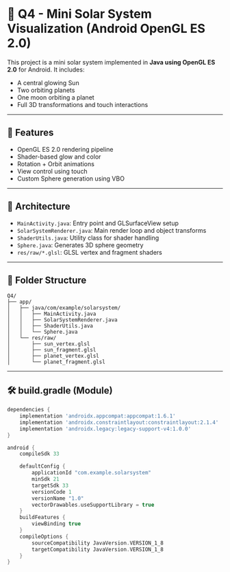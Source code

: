 # 🌌 Q4 - Mini Solar System Visualization (Android OpenGL ES 2.0)

This project is a mini solar system implemented in **Java using OpenGL ES 2.0** for Android. It includes:
- A central glowing Sun
- Two orbiting planets
- One moon orbiting a planet
- Full 3D transformations and touch interactions

---

## 🚀 Features
- OpenGL ES 2.0 rendering pipeline
- Shader-based glow and color
- Rotation + Orbit animations
- View control using touch
- Custom Sphere generation using VBO

---

## 🧱 Architecture
- `MainActivity.java`: Entry point and GLSurfaceView setup
- `SolarSystemRenderer.java`: Main render loop and object transforms
- `ShaderUtils.java`: Utility class for shader handling
- `Sphere.java`: Generates 3D sphere geometry
- `res/raw/*.glsl`: GLSL vertex and fragment shaders

---

## 📂 Folder Structure
```
Q4/
├── app/
│   ├── java/com/example/solarsystem/
│   │   ├── MainActivity.java
│   │   ├── SolarSystemRenderer.java
│   │   ├── ShaderUtils.java
│   │   └── Sphere.java
│   └── res/raw/
│       ├── sun_vertex.glsl
│       ├── sun_fragment.glsl
│       ├── planet_vertex.glsl
│       └── planet_fragment.glsl
```

---

## 🛠️ build.gradle (Module)
```gradle
dependencies {
    implementation 'androidx.appcompat:appcompat:1.6.1'
    implementation 'androidx.constraintlayout:constraintlayout:2.1.4'
    implementation 'androidx.legacy:legacy-support-v4:1.0.0'
}
```

```gradle
android {
    compileSdk 33

    defaultConfig {
        applicationId "com.example.solarsystem"
        minSdk 21
        targetSdk 33
        versionCode 1
        versionName "1.0"
        vectorDrawables.useSupportLibrary = true
    }
    buildFeatures {
        viewBinding true
    }
    compileOptions {
        sourceCompatibility JavaVersion.VERSION_1_8
        targetCompatibility JavaVersion.VERSION_1_8
    }
}
```
